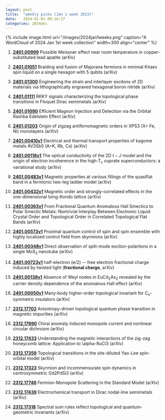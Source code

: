 ```yaml
---
layout: post
title:  "weekly picks (Jan 1 week 2023)"
date:   2024-01-01 00:16:27
categories: 2024dec
---
```



{% include image.html url="/images/2024jan1weeks.png" caption="A WordCloud of 2024 Jan 1st week collection" width=300 align="center" %}



1. **[2401.00999](http://arxiv.org/abs/2401.00999)** Possible Meissner effect near room temperature in copper-substituted lead apatite (arXiv)

1. **[2401.01051](http://arxiv.org/abs/2401.01051)** Braiding and fusion of Majorana fermions in minimal Kitaev spin liquid on a single hexagon with $5$ qubits (arXiv)

1. **[2401.01300](http://arxiv.org/abs/2401.01300)** Engineering the strain and interlayer excitons of 2D materials via lithographically engraved hexagonal boron nitride (arXiv)

1. **[2401.01111](http://arxiv.org/abs/2401.01111)** RKKY signals characterizing the topological phase transitions in Floquet Dirac semimetals (arXiv)

1. **[2401.01090](http://arxiv.org/abs/2401.01090)** Efficient Magnon Injection and Detection via the Orbital Rashba Edelstein Effect (arXiv)

1. **[2401.01203](http://arxiv.org/abs/2401.01203)** Origin of zigzag antiferromagnetic orders in XPS3 (X= Fe, Ni) monolayers (arXiv)



1. **[2401.00410v1](https://arxiv.org/abs/2401.00410v1)** Electrical and thermal transport properties of kagome metals AV3Sb5 (A=K, Rb, Cs) (arXiv)

1. **[2401.00118v1](https://arxiv.org/abs/2401.00118v1)** The optical conductivity of the 2D $t-J$ model and the origin of electron incoherence in the high-T$_{c}$ cuprate superconductors: a variational study (arXiv)

1. **[2401.00483v1](https://arxiv.org/abs/2401.00483v1)** Magnetic properties at various fillings of the quasiflat band in a fermionic two-leg ladder model (arXiv)

1. **[2401.00432v1](https://arxiv.org/abs/2401.00432v1)** Magnetic order and strongly-correlated effects in the one-dimensional Ising-Kondo lattice (arXiv)

1. **[2401.00363v1](https://arxiv.org/abs/2401.00363v1)** From Fractional Quantum Anomalous Hall Smectics to Polar Smectic Metals: Nontrivial Interplay Between Electronic Liquid Crystal Order and Topological Order in Correlated Topological Flat Bands (arXiv)

1. **[2401.00573v1](https://arxiv.org/abs/2401.00573v1)** Proximal quantum control of spin and spin ensemble with highly localized control field from skyrmions (arXiv)

1. **[2401.00348v1](https://arxiv.org/abs/2401.00348v1)** Direct observation of split-mode exciton-polaritons in a single MoS$_2$ nanotube (arXiv)

1. **[2401.00723v1](https://arxiv.org/abs/2401.00723v1)** half-electron (e/2) -- free electron fractional charge induced by twisted light (**fractional charge**, arXiv)

1. **[2401.00138v1](https://arxiv.org/abs/2401.00138v1)** Absence of Weyl nodes in EuCd$_2$As$_2$ revealed by the carrier density dependence of the anomalous Hall effect (arXiv)

1. **[2401.00050v1](https://arxiv.org/abs/2401.00050v1)** Many-body higher-order topological invariant for $C_n$-symmetric insulators (arXiv)








1. **[2312.17702](http://arxiv.org/abs/2312.17702)** Anisotropy-driven topological quantum phase transition in magnetic impurities (arXiv)

1. **[2312.17690](http://arxiv.org/abs/2312.17690)** Chiral anomaly induced monopole current and nonlinear circular dichroism (arXiv)

1. **[2312.17433](http://arxiv.org/abs/2312.17433)** Understanding the magnetic interactions of the zig-zag honeycomb lattice: Application to \alpha-RuCl3 (arXiv)

1. **[2312.17359](http://arxiv.org/abs/2312.17359)** Topological transitions in the site-diluted Yao-Lee spin-orbital model (arXiv)

1. **[2312.17323](http://arxiv.org/abs/2312.17323)** Skyrmion and incommensurate spin dynamics in centrosymmetric Gd2PdSi3 (arXiv)

1. **[2312.17746](http://arxiv.org/abs/2312.17746)** Fermion-Monopole Scattering in the Standard Model (arXiv)

1. **[2312.17439](http://arxiv.org/abs/2312.17439)** Electrochemical transport in Dirac nodal-line semimetals (arXiv)

1. **[2312.17318](http://arxiv.org/abs/2312.17318)** Spectral sum rules reflect topological and quantum-geometric invariants (arXiv)
